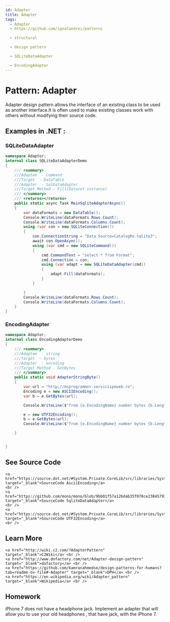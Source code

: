```yaml
---
id: Adapter
title: Adapter
tags:
  - Adapter
  - https://github.com/ignatandrei/patterns

  - structural

  - design pattern

  - SQLiteDataAdapter

  - EncodingAdapter
---
```


# Pattern:  Adapter

Adapter design pattern allows the interface of an existing class to be used as another interface.It is often used to make existing classes work with others without modifying their source code.

## Examples in .NET : 


###  SQLiteDataAdapter
```csharp showLineNumbers title="SQLiteDataAdapter example for Pattern Adapter"
namespace Adaptor;
internal class SQLiteDataAdapterDemo
{
    /// <summary>
    ///Adaptee  - Command 
    ///Target  - DataTable
    ///Adapter  - SqlDataAdapter
    ///Target Method - Fill(Dataset instance)
    /// </summary>
    /// <returns></returns>
    public static async Task MainSqliteAdapterAsync()
    {
        var dataFormats = new DataTable();
        Console.WriteLine(dataFormats.Rows.Count);
        Console.WriteLine(dataFormats.Columns.Count);
        using (var con = new SQLiteConnection())
        {
            con.ConnectionString = "Data Source=CatalogRo.sqlite3";
            await con.OpenAsync();
            using (var cmd = new SQLiteCommand())
            {
                cmd.CommandText = "select * from Format";
                cmd.Connection = con;
                using (var adapt = new SQLiteDataAdapter(cmd))
                {
                    adapt.Fill(dataFormats);
                }
            }

        }
        Console.WriteLine(dataFormats.Rows.Count);
        Console.WriteLine(dataFormats.Columns.Count);
    }
}

```


###  EncodingAdapter
```csharp showLineNumbers title="EncodingAdapter example for Pattern Adapter"
namespace Adaptor;
internal class EncodingAdapterDemo
{
    /// <summary>
    ///Adaptee  - string 
    ///Target  - bytes
    ///Adapter  - encoding
    ///Target Method - GetBytes
    /// </summary>
    public static void AdapterStringByte()
    {
        var url = "http://msprogrammer.serviciipeweb.ro";
        Encoding e = new ASCIIEncoding();
        var b = e.GetBytes(url);

        Console.WriteLine($"from {e.EncodingName} number bytes {b.Length}");

        e = new UTF32Encoding();
        b = e.GetBytes(url);
        Console.WriteLine($"from {e.EncodingName} number bytes {b.Length}");

    }


}

```





## See Source Code

    <a href="https://source.dot.net/#System.Private.CoreLib/src/libraries/System.Private.CoreLib/src/System/Text/ASCIIEncoding.cs" target="_blank">SourceCode AsciiEncoding</a>
    <br />
    <a href="https://github.com/mono/mono/blob/9bb01f57a126dab35f070ce238457931e9814c33/mcs/class/Mono.Data.Sqlite/Mono.Data.Sqlite_2.0/SQLiteDataAdapter.cs#L20" target="_blank">SourceCode SqliteDataAdapter</a>
    <br />
    <a href="https://source.dot.net/#System.Private.CoreLib/src/libraries/System.Private.CoreLib/src/System/Text/UTF32Encoding.cs" target="_blank">SourceCode UTF32Encoding</a>
    <br />


## Learn More

    <a href="http://wiki.c2.com/?AdapterPattern" target="_blank">C2Wiki</a> <br />
    <a href="http://www.dofactory.com/net/Adapter-design-pattern" target="_blank">dofactory</a> <br />
    <a href="https://github.com/kamranahmedse/design-patterns-for-humans?tab=readme-ov-file#-Adapter" target="_blank">DPH</a> <br />
    <a href="https://en.wikipedia.org/wiki/Adapter_pattern" target="_blank">Wikipedia</a> <br />


## Homework

iPhone 7 does not have a headphone jack. Implement an adapter that will allow you to use your old headphones , that have jack, with the iPhone 7.

